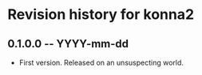 # Revision history for konna2

## 0.1.0.0 -- YYYY-mm-dd

* First version. Released on an unsuspecting world.
